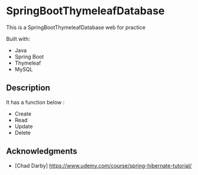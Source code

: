 # SpringBootThymeleafDatabase
 
This is a SpringBootThymeleafDatabase web for practice 

Built with:    
    
- Java       
- Spring Boot  
- Thymeleaf   
- MySQL      
 
## Description
   
It has a function below :   
     
- Create  
- Read 
- Update    
- Delete 
  
## Acknowledgments 
 
* [Chad Darby] https://www.udemy.com/course/spring-hibernate-tutorial/ 
 
 
